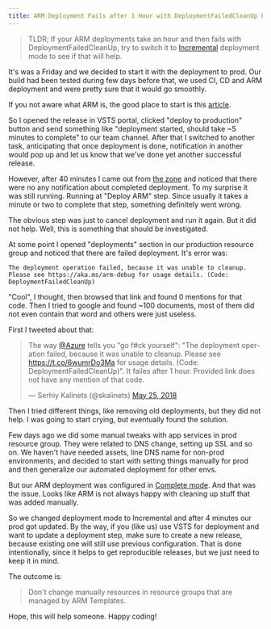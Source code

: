 ```yaml
---
title: ARM Deployment Fails after 1 Hour with DeploymentFailedCleanUp Error
---
```


> TLDR; If your ARM deployments take an hour and then fails with  DeploymentFailedCleanUp, try to switch it to [Incremental][1] deployment mode to
see if that will help.

It's was a Friday and we decided to start it with the deployment to prod. Our build had been tested
during few days before that, we used CI, CD and ARM deployment and were pretty sure that it would go
smoothly.

If you not aware what ARM is, the good place to start is this [article](https://docs.microsoft.com/en-us/azure/azure-resource-manager/resource-manager-create-first-template).

So I opened the release in VSTS portal, clicked "deploy to production" button and send something like
"deployment started, should take ~5 minutes to complete" to our team channel. After that I switched to
another task, anticipating that once deployment is done, notification in another would pop up and let
us know that we've done yet another successful release.

However, after 40 minutes I came out from [the zone](https://en.wikipedia.org/wiki/Flow_(psychology)) and noticed that there were no
any notification about completed deployment. To my surprise it was still running. Running at "Deploy ARM" step. Since usually it takes a minute or two to complete that step, something definitely went wrong. 

The obvious step was just to cancel deployment and run it again. But it did not help. Well, this is something that should be investigated.

At some point I opened "deployments" section in our production resource group
and noticed that there are failed deployment. It's error was:

```
The deployment operation failed, because it was unable to cleanup. Please see https://aka.ms/arm-debug for usage details. (Code: DeploymentFailedCleanUp)
```

"Cool", I thought, then browsed that link and found 0 mentions for that code. Then I tried to google and found ~100 documents, most of them did not even contain that word and others were just useless. 

First I tweeted about that: 

<blockquote class="twitter-tweet" data-lang="en"><p lang="en" dir="ltr">The way <a href="https://twitter.com/Azure?ref_src=twsrc%5Etfw">@Azure</a> tells you &quot;go f#ck yourself&quot;: &quot;The deployment operation failed, because it was unable to cleanup. Please see <a href="https://t.co/6wumrDo3Ma">https://t.co/6wumrDo3Ma</a> for usage details. (Code: DeploymentFailedCleanUp)&quot;. It failes after 1 hour. Provided link does not have any mention of that code.</p>&mdash; Serhiy Kalinets (@skalinets) <a href="https://twitter.com/skalinets/status/999964965560836096?ref_src=twsrc%5Etfw">May 25, 2018</a></blockquote>
<script async src="https://platform.twitter.com/widgets.js" charset="utf-8"></script>

Then I tried different things, like removing old deployments, but they did not help. I was going to start crying, but eventually found the solution.

Few days ago we did some manual tweaks with app services in prod resource group. They were related to DNS change, setting up SSL and so on. We haven't have needed assets, line DNS name for non-prod environments, and decided to
start with setting things manually for prod and then generalize our automated
deployment for other envs.

But our ARM deployment was configured in [Complete mode][1]. And that was the issue. Looks like ARM is not always happy with cleaning up stuff that was added manually.

So we changed deployment mode to Incremental and after 4 minutes our prod got updated. By the way, if you (like us) use VSTS for deployment and want to update a deployment step, make sure to create a new release, because existing
one will still use previous configuration. That is done intentionally, since it helps to get reproducible releases, but we just need to keep it in mind.

The outcome is:

> Don't change manually resources in resource groups that are managed by ARM Templates.

Hope, this will help someone. Happy coding!

[1]:  https://docs.microsoft.com/en-us/azure/azure-resource-manager/resource-group-template-deploy#incremental-and-complete-deployments

